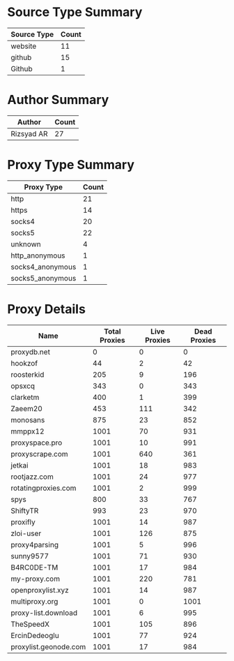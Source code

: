 # Source Type Summary

| Source Type | Count |
|-------------|-------|
| website | 11 |
| github | 15 |
| Github | 1 |


# Author Summary

| Author | Count |
|--------|-------|
| Rizsyad AR | 27 |


# Proxy Type Summary

| Proxy Type | Count |
|------------|-------|
| http | 21 |
| https | 14 |
| socks4 | 20 |
| socks5 | 22 |
| unknown | 4 |
| http_anonymous | 1 |
| socks4_anonymous | 1 |
| socks5_anonymous | 1 |


# Proxy Details

| Name | Total Proxies | Live Proxies | Dead Proxies |
|------|---------------|--------------|---------------|
| proxydb.net | 0 | 0 | 0 |
| hookzof | 44 | 2 | 42 |
| roosterkid | 205 | 9 | 196 |
| opsxcq | 343 | 0 | 343 |
| clarketm | 400 | 1 | 399 |
| Zaeem20 | 453 | 111 | 342 |
| monosans | 875 | 23 | 852 |
| mmppx12 | 1001 | 70 | 931 |
| proxyspace.pro | 1001 | 10 | 991 |
| proxyscrape.com | 1001 | 640 | 361 |
| jetkai | 1001 | 18 | 983 |
| rootjazz.com | 1001 | 24 | 977 |
| rotatingproxies.com | 1001 | 2 | 999 |
| spys | 800 | 33 | 767 |
| ShiftyTR | 993 | 23 | 970 |
| proxifly | 1001 | 14 | 987 |
| zloi-user | 1001 | 126 | 875 |
| proxy4parsing | 1001 | 5 | 996 |
| sunny9577 | 1001 | 71 | 930 |
| B4RC0DE-TM | 1001 | 17 | 984 |
| my-proxy.com | 1001 | 220 | 781 |
| openproxylist.xyz | 1001 | 14 | 987 |
| multiproxy.org | 1001 | 0 | 1001 |
| proxy-list.download | 1001 | 6 | 995 |
| TheSpeedX | 1001 | 105 | 896 |
| ErcinDedeoglu | 1001 | 77 | 924 |
| proxylist.geonode.com | 1001 | 17 | 984 |
